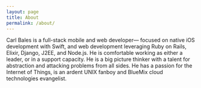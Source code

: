 ```yaml
---
layout: page
title: About
permalink: /about/
---
```


Carl Bales is a full-stack mobile and web developer— focused on native iOS development with Swift, and web development leveraging Ruby on Rails, Elixir, Django, J2EE, and Node.js. He is comfortable working as either a leader, or in a support capacity. He is a big picture thinker with a talent for abstraction and attacking problems from all sides. He has a passion for the Internet of Things, is an ardent UNIX fanboy and BlueMix cloud technologies evangelist.
